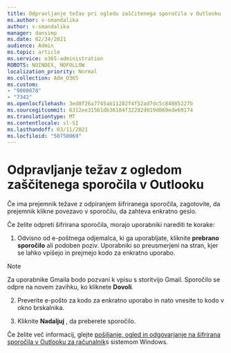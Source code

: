 ```yaml
---
title: Odpravljanje težav pri ogledu zaščitenega sporočila v Outlooku
ms.author: v-smandalika
author: v-smandalika
manager: dansimp
ms.date: 02/24/2021
audience: Admin
ms.topic: article
ms.service: o365-administration
ROBOTS: NOINDEX, NOFOLLOW
localization_priority: Normal
ms.collection: Adm_O365
ms.custom:
- "9000078"
- "7342"
ms.openlocfilehash: 3ed8f26a7745ab11282f4f52ad7dc5c84885227b
ms.sourcegitcommit: 6312ee31561db36104f32282d019d069ede69174
ms.translationtype: MT
ms.contentlocale: sl-SI
ms.lasthandoff: 03/11/2021
ms.locfileid: "50750069"
---
```

# <a name="fix-problem-of-viewing-protected-message-in-outlook"></a>Odpravljanje težav z ogledom zaščitenega sporočila v Outlooku

Če ima prejemnik težave z odpiranjem šifriranega sporočila, zagotovite, da prejemnik klikne povezavo v sporočilu, da zahteva enkratno geslo.

Če želite odpreti šifrirana sporočila, morajo uporabniki narediti te korake:

1. Odvisno od e-poštnega odjemalca, ki ga uporabljate, kliknite **prebrano sporočilo** ali podoben poziv. Uporabniki so preusmerjeni na stran, kjer se lahko vpišejo in prejmejo kodo za enkratno uporabo.

> [!NOTE]
> Za uporabnike Gmaila bodo pozvani k vpisu s storitvijo Gmail. Sporočilo se odpre na novem zavihku, ko kliknete **Dovoli**.

2. Preverite e-pošto za kodo za enkratno uporabo in nato vnesite to kodo v okno brskalnika.

3. Kliknite **Nadaljuj** , da preberete sporočilo.

Če želite več informacij, glejte [pošiljanje, ogled in odgovarjanje na šifrirana sporočila v Outlooku za računalnik](https://support.microsoft.com/topic/send-view-and-reply-to-encrypted-messages-in-outlook-for-pc-eaa43495-9bbb-4fca-922a-df90dee51980)s sistemom Windows.


